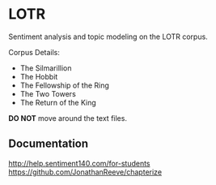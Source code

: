 # LOTR
Sentiment analysis and topic modeling on the LOTR corpus.

Corpus Details:
  - The Silmarillion
  - The Hobbit
  - The Fellowship of the Ring
  - The Two Towers
  - The Return of the King
  
**DO NOT** move around the text files.

## Documentation
http://help.sentiment140.com/for-students <br/>
https://github.com/JonathanReeve/chapterize
